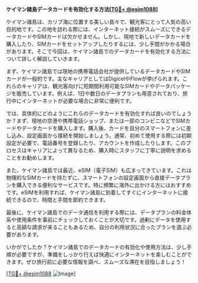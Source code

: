**ケイマン諸島データカードを有効化する方法[[TG💪+ @esim1088](https://t.me/s/esim1088)]**

ケイマン諸島は、カリブ海に位置する美しい島々で、観光客にとって人気の高い目的地です。この地を訪れる際には、インターネット接続がスムーズにできるデータカードやSIMカードは欠かせません。しかし、現地で新しいデータカードを購入したり、SIMカードをセットアップしたりするには、少し手間がかかる場合があります。そこで今回は、ケイマン諸島でのデータカードを有効化する方法について詳しく解説していきます。

まず、ケイマン諸島では現地の携帯電話会社が提供しているデータカードやSIMカードが一般的です。主なキャリアとしてはDigicelやFlowが挙げられます。これらのキャリアは、観光客向けに短期間利用可能なSIMカードやデータパッケージを販売しています。例えば、1日や数日のデータプランも用意されており、旅行中にインターネットが必要な場合に非常に便利です。

では、具体的にどのようにこれらのデータカードを有効化すれば良いのでしょうか？まず、現地の空港や携帯電話ショップ、または一部のコンビニなどでSIMカードやデータカードを購入します。購入後、カードを自分のスマートフォンに差し込み、設定画面から接続を開始しましょう。通常、初めて使用する際には初期設定が必要で、電話番号を登録したり、アカウントを作成したりします。このプロセスはキャリアによって異なるため、購入時にスタッフに丁寧に説明を求めることをお勧めします。

また、ケイマン諸島では最近、eSIM（電子SIM）も広まってきています。これは物理的なSIMカードを持たずに、スマートフォンの設定画面から直接データプランを購入できる便利なサービスです。特に頻繁に海外に出かける方にはおすすめです。eSIMを利用すれば、ケイマン諸島に到着してすぐにインターネットに接続できるので、時間と手間を節約できます。

最後に、ケイマン諸島でのデータ通信を利用する際には、データプランの料金体系や使用条件を事前にチェックしておくことが大切です。過剰にデータを使用すると高額な請求が来ることもあるため、自分の利用状況に合ったプランを選ぶ必要があります。

いかがでしたか？ケイマン諸島でのデータカードの有効化や使用方法は、少し手順が必要ですが、準備をしっかり行えば快適にインターネットを楽しむことができます。ぜひ旅行前に必要な情報を調べ、スムーズな滞在を目指しましょう！

[[TG💪+ @esim1088](https://t.me/s/esim1088) ![Image](https://i.postimg.cc/Y0z9fWf4/image.png)]